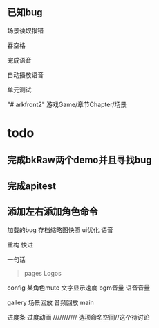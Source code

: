 ## 已知bug


场景读取报错

吞空格

完成语音

自动播放语音

单元测试


"# arkfront2" 
游戏Game/章节Chapter/场景

# todo

## 完成bkRaw两个demo并且寻找bug
## 完成apitest
## 添加左右添加角色命令


加载的bug
存档缩略图快照
ui优化
语音

重构
快进

一句话

> pages
Logos

config
    某角色mute
    文字显示速度
    bgm音量
    语音音量

gallery
    场景回放
    音频回放
main

进度条
过度动画
///////////
选项命名空间//这个待讨论
